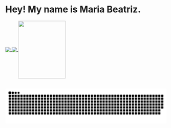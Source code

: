 <h1> Hey! My name is Maria Beatriz. </h1>

<div>
  <a href="https://github.com/mariabeatrizmoreira">
  <img height="180em"   align="center" src="https://github-readme-stats.vercel.app/api?username=mariabeatrizmoreira&show_icons=true&theme=jolly&include_all_commits=true&count_private=true"/>
  <img height="180em"  align="center" src="https://github-readme-stats.vercel.app/api/top-langs/?username=mariabeatrizmoreira&&layout=compact&hide=shell&theme=jolly"/>

  <img align="center" width="148" height="180" src="https://media.giphy.com/media/jd0pCZmSnK1bi/giphy.gif">
</div>
 <br>

  
  
  ![Snake animation](https://github.com/mariabeatrizmoreira/mariabeatrizmoreira/blob/output/github-contribution-grid-snake.svg)
 
